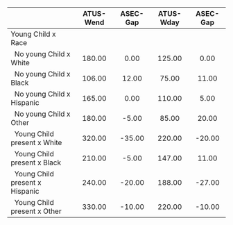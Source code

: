 
|                      |    ATUS-Wend |     ASEC-Gap |    ATUS-Wday |     ASEC-Gap |
| -------------------- | :----------: | :----------: | :----------: | :----------: |
| Young Child x Race   |              |              |              |              |
| &nbsp;&nbsp;No young Child x White |       180.00 |         0.00 |       125.00 |         0.00 |
| &nbsp;&nbsp;No young Child x Black |       106.00 |        12.00 |        75.00 |        11.00 |
| &nbsp;&nbsp;No young Child x Hispanic |       165.00 |         0.00 |       110.00 |         5.00 |
| &nbsp;&nbsp;No young Child x Other |       180.00 |        -5.00 |        85.00 |        20.00 |
| &nbsp;&nbsp;Young Child present x White |       320.00 |       -35.00 |       220.00 |       -20.00 |
| &nbsp;&nbsp;Young Child present x Black |       210.00 |        -5.00 |       147.00 |        11.00 |
| &nbsp;&nbsp;Young Child present x Hispanic |       240.00 |       -20.00 |       188.00 |       -27.00 |
| &nbsp;&nbsp;Young Child present x Other |       330.00 |       -10.00 |       220.00 |       -10.00 |

